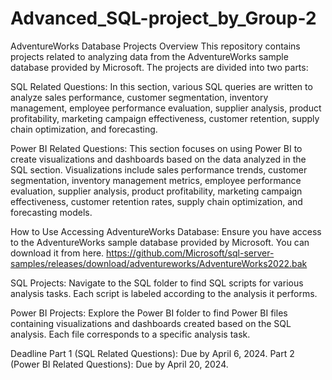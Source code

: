 # Advanced_SQL-project_by_Group-2
AdventureWorks Database Projects
Overview
This repository contains projects related to analyzing data from the AdventureWorks sample database provided by Microsoft. The projects are divided into two parts:

SQL Related Questions: In this section, various SQL queries are written to analyze sales performance, customer segmentation, inventory management, employee performance evaluation, supplier analysis, product profitability, marketing campaign effectiveness, customer retention, supply chain optimization, and forecasting.

Power BI Related Questions: This section focuses on using Power BI to create visualizations and dashboards based on the data analyzed in the SQL section. Visualizations include sales performance trends, customer segmentation, inventory management metrics, employee performance evaluation, supplier analysis, product profitability, marketing campaign effectiveness, customer retention rates, supply chain optimization, and forecasting models.

How to Use
Accessing AdventureWorks Database: Ensure you have access to the AdventureWorks sample database provided by Microsoft. You can download it from here. https://github.com/Microsoft/sql-server-samples/releases/download/adventureworks/AdventureWorks2022.bak

SQL Projects: Navigate to the SQL folder to find SQL scripts for various analysis tasks. Each script is labeled according to the analysis it performs.

Power BI Projects: Explore the Power BI folder to find Power BI files containing visualizations and dashboards created based on the SQL analysis. Each file corresponds to a specific analysis task.

Deadline
Part 1 (SQL Related Questions): Due by April 6, 2024.
Part 2 (Power BI Related Questions): Due by April 20, 2024.

